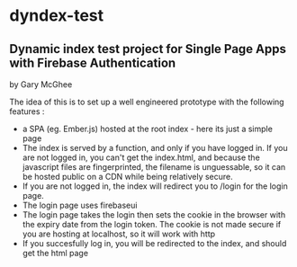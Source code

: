 # dyndex-test
## Dynamic index test project for Single Page Apps with Firebase Authentication

by Gary McGhee

The idea of this is to set up a well engineered prototype with the following features :

* a SPA (eg. Ember.js) hosted at the root index - here its just a simple page
* The index is served by a function, and only if you have logged in. If you are not logged in, you can't get the index.html, and because the 
javascript files are fingerprinted, the filename is unguessable, so it can be hosted public on a CDN while being relatively secure.
* If you are not logged in, the index will redirect you to /login for the login page.
* The login page uses firebaseui
* The login page takes the login then sets the cookie in the browser with the expiry date from the login token. The cookie is not made 
secure if you are hosting at localhost, so it will work with http
* If you succesfully log in, you will be redirected to the index, and should get the html page
